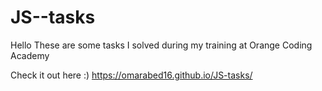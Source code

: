 # JS--tasks
Hello
These are some tasks I solved during my training at Orange Coding Academy

Check it out here :)
https://omarabed16.github.io/JS-tasks/
